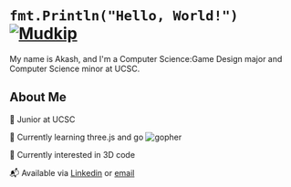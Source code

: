 # ```fmt.Println("Hello, World!")``` [![Mudkip](https://img.pokemondb.net/sprites/black-white/anim/normal/mudkip.gif)](https://pokemondb.net/pokedex/mudkip)
My name is Akash, and I'm a Computer Science:Game Design major and Computer Science minor at UCSC.
## About Me            

🏫 Junior at UCSC

🔭 Currently learning three.js and go ![gopher](https://raw.githubusercontent.com/egonelbre/gophers/master/animation/2bit-sprite/run.gif)

🌱 Currently interested in 3D code

📬 Available via [Linkedin](https://www.linkedin.com/in/abasu924/) or [email](mailto:abasu924@gmail.com) 
